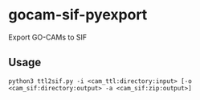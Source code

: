# gocam-sif-pyexport
Export GO-CAMs to SIF

## Usage
```
python3 ttl2sif.py -i <cam_ttl:directory:input> [-o <cam_sif:directory:output> -a <cam_sif:zip:output>]
```
